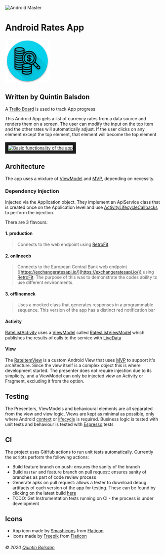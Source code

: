 ![Android Master](https://github.com/qbalsdon/currency_list_app/workflows/Android%20Master/badge.svg?branch=master&event=push)
# Android Rates App
![Rates App Icon](app/src/main/res/mipmap-xxhdpi/ic_launcher_round.png "Rates App Icon")

## Written by Quintin Balsdon
A [Trello Board](https://trello.com/b/GtrPNW8y/rates-app) is used to track App progress

This Android App gets a list of currency rates from a data source and renders them on a screen. The user can modify the input on the top item and the other rates will automatically adjust. If the user clicks on any element except the top element, that element will become the top element
<br/>
<br/>
<a href="http://www.youtube.com/watch?feature=player_embedded&v=-5BXo8nmboY" target="_blank">
    <img src="http://img.youtube.com/vi/-5BXo8nmboY/0.jpg" alt="Basic functionality of the app" width="240" height="180" border="10" />
</a>

## Architecture
The app uses a mixture of [ViewModel](https://developer.android.com/topic/libraries/architecture/viewmodel) and [MVP](https://en.wikipedia.org/wiki/Model%E2%80%93view%E2%80%93presenter), depending on necessity.

### Dependency Injection
Injected via the Application object. They implement an ApiService class that is created once on the Application level and use [ActivityLifecycleCallbacks](https://developer.android.com/reference/android/app/Application.ActivityLifecycleCallbacks) to perform the injection.

There are 3 flavours:
#### 1. production
> Connects to the web endpoint using [RetroFit](https://square.github.io/retrofit/)

#### 2. onlineecb
> Connects to the European Central Bank web endpoint ([https://exchangeratesapi.io/](https://exchangeratesapi.io/)) using [RetroFit](https://square.github.io/retrofit/). The purpose of this was to demonstrate the codes ability to use different environments.

#### 3. offlinemock
> Uses a mocked class that generates responses in a programmable sequence. This version of the app has a distinct red notification bar

#### Activity
[RateListActivity](https://github.com/qbalsdon/currency_list_app/blob/master/app/src/main/java/com/balsdon/ratesapp/view/RateListActivity.kt) uses a [ViewModel](https://developer.android.com/topic/libraries/architecture/viewmodel) called [RatesListViewModel](app/src/main/java/com/balsdon/ratesapp/view/viewModel/RateListViewModel.kt) which publishes the results of calls to the service with [LiveData](https://developer.android.com/topic/libraries/architecture/livedata)

#### View
The [RateItemView](https://github.com/qbalsdon/currency_list_app/blob/master/app/src/main/java/com/balsdon/ratesapp/rateItem/RateItemView.kt) is a custom Android View that uses [MVP](https://en.wikipedia.org/wiki/Model%E2%80%93view%E2%80%93presenter) to support it's architecture. Since the view itself is a complex object this is where development started. The presenter does not require injection due to its simplicity, and a ViewModel can only be injected view an Activity or Fragment, excluding it from the option.

## Testing
The Presenters, ViewModels and behavioural elements are all separated from the view and view logic. Views are kept as minimal as possible, only where Android [context](https://developer.android.com/reference/android/content/Context) or [lifecycle](https://developer.android.com/guide/components/activities/activity-lifecycle) is required. Business logic is tested with unit tests and behaviour is tested with [Espresso](https://developer.android.com/training/testing/espresso) tests

## CI
The project uses GitHub actions to run unit tests automatically. Currently the scripts perform the following actions:
* Build feature branch on push: ensures the sanity of the branch
* Build `master` and feature branch on pull request: ensures sanity of branches as part of code review process
* Generate apks on pull request: allows a tester to download debug artifacts of each version of the app for testing. These can be found by clicking on the latest build [here](https://github.com/qbalsdon/currency_list_app/actions?query=workflow%3A%22Android+Pull+Request+%26+Master+CI%22)
* TODO: Get Instrumentation tests running on CI - the process is under development

## Icons
* App icon made by [Smashicons](https://www.flaticon.com/authors/smashicons) from [Flaticon](https://www.flaticon.com/)
* Icons made by [Freepik](https://www.flaticon.com/authors/freepik) from [Flaticon](https://www.flaticon.com/)


###### &copy; 2020 [Quintin Balsdon](https://www.linkedin.com/in/qbalsdon/)